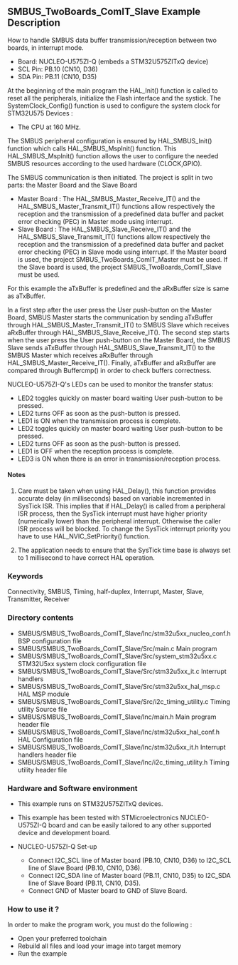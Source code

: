 ## <b>SMBUS_TwoBoards_ComIT_Slave Example Description</b>

How to handle SMBUS data buffer transmission/reception between two boards,
in interrupt mode.

  - Board: NUCLEO-U575ZI-Q (embeds a STM32U575ZITxQ device)
  - SCL Pin: PB.10 (CN10, D36)
  - SDA Pin: PB.11 (CN10, D35)

At the beginning of the main program the HAL_Init() function is called to reset
all the peripherals, initialize the Flash interface and the systick.
The SystemClock_Config() function is used to configure the system clock for STM32U575 Devices :

   - The CPU at 160 MHz.

The SMBUS peripheral configuration is ensured by HAL_SMBUS_Init() function which calls HAL_SMBUS_MspInit() function.
This HAL_SMBUS_MspInit() function allows the user to configure the needed SMBUS resources according to the used
hardware (CLOCK,GPIO).

The SMBUS communication is then initiated.
The project is split in two parts: the Master Board and the Slave Board

- Master Board :
  The HAL_SMBUS_Master_Receive_IT() and the HAL_SMBUS_Master_Transmit_IT() functions
  allow respectively the reception and the transmission of a predefined data buffer
  and packet error checking (PEC) in Master mode using interrupt.
- Slave Board :
  The HAL_SMBUS_Slave_Receive_IT() and the HAL_SMBUS_Slave_Transmit_IT() functions
  allow respectively the reception and the transmission of a predefined data buffer
  and packet error checking (PEC) in Slave mode using interrupt.
If the Master board is used, the project SMBUS_TwoBoards_ComIT_Master must be used.
If the Slave board is used, the project SMBUS_TwoBoards_ComIT_Slave must be used.

For this example the aTxBuffer is predefined and the aRxBuffer size is same as aTxBuffer.

In a first step after the user press the User push-button on the Master Board,
SMBUS Master starts the communication by sending aTxBuffer through HAL_SMBUS_Master_Transmit_IT()
to SMBUS Slave which receives aRxBuffer through HAL_SMBUS_Slave_Receive_IT().
The second step starts when the user press the User push-button on the Master Board,
the SMBUS Slave sends aTxBuffer through HAL_SMBUS_Slave_Transmit_IT()
to the SMBUS Master which receives aRxBuffer through HAL_SMBUS_Master_Receive_IT().
Finally, aTxBuffer and aRxBuffer are compared through Buffercmp() in order to check buffers correctness.

NUCLEO-U575ZI-Q's LEDs can be used to monitor the transfer status:

 - LED2 toggles quickly on master board waiting User push-button to be pressed.
 - LED2 turns OFF as soon as the push-button is pressed.
 - LED1 is ON when the transmission process is complete.
 - LED2 toggles quickly on master board waiting User push-button to be pressed.
 - LED2 turns OFF as soon as the push-button is pressed.
 - LED1 is OFF when the reception process is complete.
 - LED3 is ON when there is an error in transmission/reception process.

#### <b>Notes</b>

 1. Care must be taken when using HAL_Delay(), this function provides accurate delay (in milliseconds)
    based on variable incremented in SysTick ISR. This implies that if HAL_Delay() is called from
    a peripheral ISR process, then the SysTick interrupt must have higher priority (numerically lower)
    than the peripheral interrupt. Otherwise the caller ISR process will be blocked.
    To change the SysTick interrupt priority you have to use HAL_NVIC_SetPriority() function.

 2. The application needs to ensure that the SysTick time base is always set to 1 millisecond
    to have correct HAL operation.

### <b>Keywords</b>

Connectivity, SMBUS, Timing, half-duplex, Interrupt, Master, Slave, Transmitter, Receiver

### <b>Directory contents</b>

  - SMBUS/SMBUS_TwoBoards_ComIT_Slave/Inc/stm32u5xx_nucleo_conf.h     BSP configuration file
  - SMBUS/SMBUS_TwoBoards_ComIT_Slave/Src/main.c                  Main program
  - SMBUS/SMBUS_TwoBoards_ComIT_Slave/Src/system_stm32u5xx.c      STM32U5xx system clock configuration file
  - SMBUS/SMBUS_TwoBoards_ComIT_Slave/Src/stm32u5xx_it.c          Interrupt handlers
  - SMBUS/SMBUS_TwoBoards_ComIT_Slave/Src/stm32u5xx_hal_msp.c     HAL MSP module
  - SMBUS/SMBUS_TwoBoards_ComIT_Slave/Src/i2c_timing_utility.c    Timing utility Source file
  - SMBUS/SMBUS_TwoBoards_ComIT_Slave/Inc/main.h                  Main program header file
  - SMBUS/SMBUS_TwoBoards_ComIT_Slave/Inc/stm32u5xx_hal_conf.h    HAL Configuration file
  - SMBUS/SMBUS_TwoBoards_ComIT_Slave/Inc/stm32u5xx_it.h          Interrupt handlers header file
  - SMBUS/SMBUS_TwoBoards_ComIT_Slave/Inc/i2c_timing_utility.h    Timing utility header file

### <b>Hardware and Software environment</b>

  - This example runs on STM32U575ZITxQ devices.

  - This example has been tested with STMicroelectronics NUCLEO-U575ZI-Q
    board and can be easily tailored to any other supported device
    and development board.

  - NUCLEO-U575ZI-Q Set-up
    - Connect I2C_SCL line of Master board (PB.10, CN10, D36) to I2C_SCL line of Slave Board (PB.10, CN10, D36).
    - Connect I2C_SDA line of Master board (PB.11, CN10, D35) to I2C_SDA line of Slave Board (PB.11, CN10, D35).
    - Connect GND of Master board to GND of Slave Board.

### <b>How to use it ?</b>

In order to make the program work, you must do the following :

 - Open your preferred toolchain
 - Rebuild all files and load your image into target memory
 - Run the example

